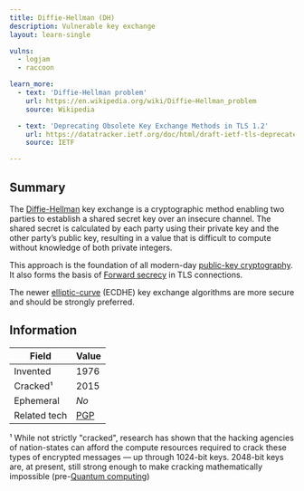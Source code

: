 ```yaml
---
title: Diffie-Hellman (DH)
description: Vulnerable key exchange
layout: learn-single

vulns:
  - logjam
  - raccoon

learn_more:
  - text: 'Diffie-Hellman problem'
    url: https://en.wikipedia.org/wiki/Diffie–Hellman_problem
    source: Wikipedia

  - text: 'Deprecating Obsolete Key Exchange Methods in TLS 1.2'
    url: https://datatracker.ietf.org/doc/html/draft-ietf-tls-deprecate-obsolete-kex/
    source: IETF

---
```


## Summary

The [Diffie-Hellman] key exchange is a cryptographic method enabling two parties to establish a shared secret key over an insecure channel. The shared secret is calculated by each party using their private key and the other party’s public key, resulting in a value that is difficult to compute without knowledge of both private integers.

This approach is the foundation of all modern-day [public-key cryptography]. It also forms the basis of [Forward secrecy] in TLS connections.

The newer [elliptic-curve][ECC] (ECDHE) key exchange algorithms are more secure and should be strongly preferred.

## Information

| Field        | Value |
|--------------|-------|
| Invented     | 1976  |
| Cracked¹     | 2015  |
| Ephemeral    | _No_  |
| Related tech | [PGP] |

¹ While not strictly "cracked", research has shown that the hacking agencies of nation-states can afford the compute resources required to crack these types of encrypted messages — up through 1024-bit keys. 2048-bit keys are, at present, still strong enough to make cracking mathematically impossible (pre-<a href="https://en.wikipedia.org/wiki/Quantum_computing">Quantum computing</a>)

[Diffie-Hellman]: https://en.wikipedia.org/wiki/Diffie–Hellman_key_exchange
[ECC]: https://en.wikipedia.org/wiki/Elliptic-curve_cryptography
[Forward secrecy]: https://en.wikipedia.org/wiki/Forward_secrecy
[public-key cryptography]: https://en.wikipedia.org/wiki/Public-key_cryptography
[PGP]: https://pgpkeys.org/docs/pgpfaq.html#HDPK
